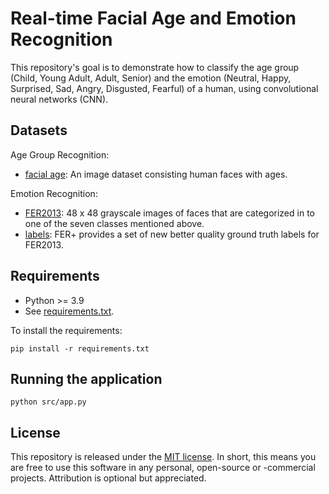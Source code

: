 # Real-time Facial Age and Emotion Recognition

This repository's goal is to demonstrate how to classify the age group
(Child, Young Adult, Adult, Senior) and the emotion (Neutral, Happy, Surprised,
Sad, Angry, Disgusted, Fearful) of a human, using convolutional neural networks (CNN).
## Datasets

Age Group Recognition:
- [facial age](https://www.kaggle.com/frabbisw/facial-age):
An image dataset consisting human faces with ages.

Emotion Recognition:
- [FER2013](https://www.kaggle.com/c/challenges-in-representation-learning-facial-expression-recognition-challenge/data):
48 x 48 grayscale images of faces that are categorized in to one of the seven classes mentioned above.
- [labels](https://github.com/microsoft/FERPlus/blob/master/fer2013new.csv):
FER+ provides a set of new better quality ground truth labels for FER2013.
## Requirements

- Python >= 3.9
- See [requirements.txt](requirements.txt).

To install the requirements:
```
pip install -r requirements.txt
```

## Running the application
```
python src/app.py
```
## License

This repository is released under the
[MIT license](https://opensource.org/licenses/MIT).
In short, this means you are free to use this software in any personal, open-source or -commercial projects. Attribution is optional but appreciated.
